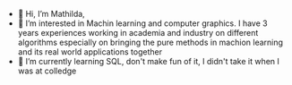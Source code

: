 - 👋 Hi, I’m Mathilda, 
- 👀 I’m interested in Machin learning and computer graphics. I have 3 years experiences working in academia and industry on different algorithms especially on bringing the pure methods in machion learning and its real world applications together
- 🌱 I’m currently learning SQL, don't make fun of it, I didn't take it when I was at colledge 


<!---
Mathilda88/Mathilda88 is a ✨ special ✨ repository because its `README.md` (this file) appears on your GitHub profile.
You can click the Preview link to take a look at your changes.
--->
